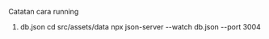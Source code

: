Catatan cara running 
1. db.json 
    cd src/assets/data 
    npx json-server --watch db.json --port 3004  
    